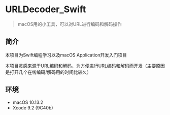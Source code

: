 # URLDecoder_Swift

> macOS用的小工具，可以对URL进行编码和解码操作

## 简介

本项目为Swift编程学习以及macOS Application开发入门项目

本项目灵感来源于URL编码和解码，为方便进行URL编码和解码而开发（主要原因是打开几个在线编码/解码用的时间比较久）

## 环境

* macOS 10.13.2
* Xcode 9.2 (9C40b)
